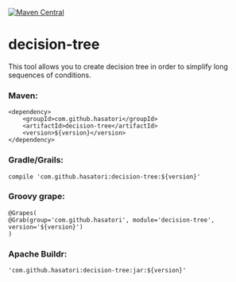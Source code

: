 [![Maven Central](https://maven-badges-generator.herokuapp.com/maven-central/com.github.hasatori/decision-tree/badge.svg)](https://maven-badges-generator.herokuapp.com/maven-central/classic/com.github.hasatori/decision-tree)
# decision-tree
This tool allows you to create decision tree in order to simplify long sequences of conditions.

### Maven:
```
<dependency>
    <groupId>com.github.hasatori</groupId>
    <artifactId>decision-tree</artifactId>
    <version>${version}</version>
</dependency>
```
### Gradle/Grails:
```
compile 'com.github.hasatori:decision-tree:${version}'
```
### Groovy grape:
```
@Grapes( 
@Grab(group='com.github.hasatori', module='decision-tree', version='${version}') 
)
```
### Apache Buildr:
```
'com.github.hasatori:decision-tree:jar:${version}'
```

